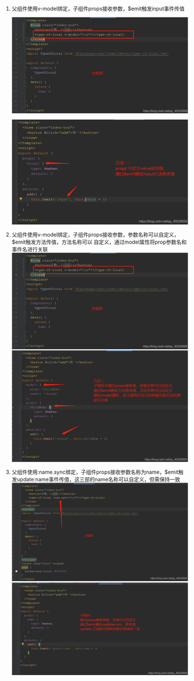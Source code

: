 1. 父组件使用v-model绑定，子组件props接收参数，$emit触发input事件传值

   ![image-20220404230147859](assets/image-20220404230147859.png)

   ![image-20220404230205444](assets/image-20220404230205444.png)


2. 父组件使用v-model绑定，子组件props接收参数，参数名称可以自定义，$emit触发方法传值，方法名称可以 自定义，通过model属性将prop参数名和事件名进行关联
   ![image-20220404230230966](assets/image-20220404230230966.png)![image-20220404230251771](assets/image-20220404230251771.png)


3. 父组件使用:name.sync绑定，子组件props接收参数名称为name，$emit触发update:name事件传值，这三部的name名称可以自定义，但需保持一致
   ![image-20220404230306009](assets/image-20220404230306009.png)![image-20220404230325299](assets/image-20220404230325299.png)
